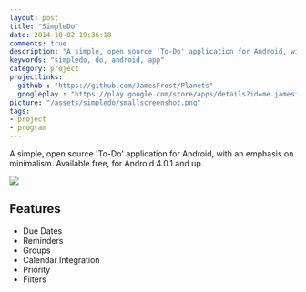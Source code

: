 ```yaml
---
layout: post
title: "SimpleDo"
date: 2014-10-02 19:36:18
comments: true
description: "A simple, open source 'To-Do' application for Android, with an emphasis on minimalism. Available free, for Android 4.0.1 and up."
keywords: "simpledo, do, android, app"
category: project
projectlinks: 
  github : "https://github.com/JamesFrost/Planets"
  googleplay : "https://play.google.com/store/apps/details?id=me.jamesfrost.simpledo"
picture: "/assets/simpledo/smallscreenshot.png"
tags:
- project
- program
---
```


<p>A simple, open source 'To-Do' application for Android, with an emphasis on minimalism. Available free, for Android 4.0.1 and up.</p>

<img src="{{ site.url | append:'/assets/simpledo/smallscreenshot.png' }}" class="container hero"/>

Features
--------

<ul class="simple-list">
	<li>Due Dates</li>
	<li>Reminders</li>
	<li>Groups</li>
	<li>Calendar Integration</li>
	<li>Priority</li>
	<li>Filters</li>
</ul>
